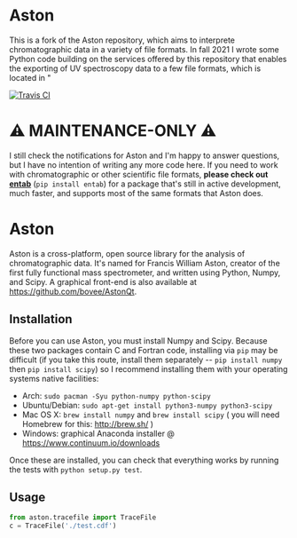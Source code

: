 # Aston
This is a fork of the Aston repository, which aims to interprete chromatographic data in a variety of file formats. In fall 2021 I wrote some Python code building on the services offered by this repository that enables the exporting of UV spectroscopy data to a few file formats, which is located in "

[![Travis CI](https://travis-ci.org/bovee/Aston.svg?branch=master)](https://travis-ci.org/bovee/Aston/)


# :warning: MAINTENANCE-ONLY :warning:

I still check the notifications for Aston and I'm happy to answer questions, but I have no intention of writing any more code here. If you need to work with chromatographic or other scientific file formats, **please check out [entab](https://github.com/bovee/entab)** (`pip install entab`) for a package that's still in active development, much faster, and supports most of the same formats that Aston does.


# Aston

Aston is a cross-platform, open source library for the analysis of chromatographic data. It's named for Francis William Aston, creator of the first fully functional mass spectrometer, and written using Python, Numpy, and Scipy. A graphical front-end is also available at https://github.com/bovee/AstonQt.


## Installation

Before you can use Aston, you must install Numpy and Scipy. Because these two packages contain C and Fortran code, installing via `pip` may be difficult (if you take this route, install them separately -- `pip install numpy` then `pip install scipy`) so I recommend installing them with your operating systems native facilities:

 - Arch: `sudo pacman -Syu python-numpy python-scipy`
 - Ubuntu/Debian: `sudo apt-get install python3-numpy python3-scipy`
 - Mac OS X: `brew install numpy` and `brew install scipy` ( you will need Homebrew for this: http://brew.sh/ )
 - Windows: graphical Anaconda installer @ https://www.continuum.io/downloads

Once these are installed, you can check that everything works by running the tests with `python setup.py test`.


## Usage

```python
from aston.tracefile import TraceFile
c = TraceFile('./test.cdf')
```

